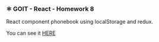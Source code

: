 ### ⚛️ GOIT - React - Homework 8

React component phonebook using localStorage and redux.<br>

You can see it <a href="https://bolomasta.github.io/goit-react-hw-08-phonebook/">HERE</a>
